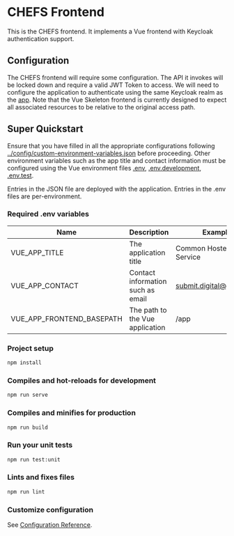 # CHEFS Frontend

This is the CHEFS frontend. It implements a Vue frontend with Keycloak authentication support.

## Configuration

The CHEFS frontend will require some configuration. The API it invokes will be locked down and require a valid JWT Token to access. We will need to configure the application to authenticate using the same Keycloak realm as the [app](../). Note that the Vue Skeleton frontend is currently designed to expect all associated resources to be relative to the original access path.

## Super Quickstart

Ensure that you have filled in all the appropriate configurations following [../config/custom-environment-variables.json](../config/custom-environment-variables.json) before proceeding. Other environment variables such as the app title and contact information must be configured using the Vue environment files [.env](.env), [.env.development](.env.development), [.env.test](.env.test).

Entries in the JSON file are deployed with the application. Entries in the .env files are per-environment.

### Required .env variables

| Name | Description | Example |
|---|---|---|
| VUE_APP_TITLE | The application title | Common Hosted Forms Service |
| VUE_APP_CONTACT | Contact information such as email | submit.digital@gov.bc.ca |
| VUE_APP_FRONTEND_BASEPATH | The path to the Vue application | /app |

### Project setup

``` sh
npm install
```

### Compiles and hot-reloads for development

``` sh
npm run serve
```

### Compiles and minifies for production

``` sh
npm run build
```

### Run your unit tests

``` sh
npm run test:unit
```

### Lints and fixes files

``` sh
npm run lint
```

### Customize configuration

See [Configuration Reference](https://cli.vuejs.org/config/).
